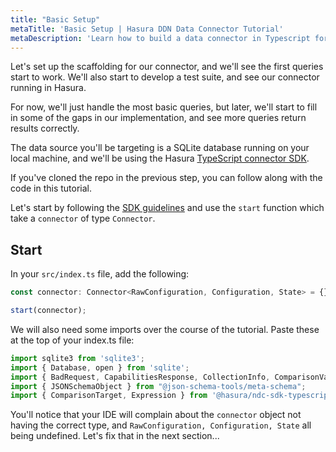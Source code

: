 ```yaml
---
title: "Basic Setup"
metaTitle: 'Basic Setup | Hasura DDN Data Connector Tutorial'
metaDescription: 'Learn how to build a data connector in Typescript for Hasura DDN'
---
```


Let's set up the scaffolding for our connector, and we'll see the first queries start to work. We'll also start to
develop a test suite, and see our connector running in Hasura.

For now, we'll just handle the most basic queries, but later, we'll start to fill in some of the gaps in our
implementation, and see more queries return results correctly. 

[//]: # (TODO: This: "We'll also cover topics such as metrics, connector configuration, error reporting, and tracing.
" is not implemented - possibly Phil Freeman will do this in the future?)

The data source you'll be targeting is a SQLite database running on your local machine, and we'll be using the Hasura
[TypeScript connector SDK](https://github.com/hasura/ndc-sdk-typescript).

If you've cloned the repo in the previous step, you can follow along with the code in this tutorial.

Let's start by following the [SDK guidelines](https://github.com/hasura/ndc-sdk-typescript) and use the `start`
function which take a `connector` of type `Connector`.

## Start

In your `src/index.ts` file, add the following:

```typescript
const connector: Connector<RawConfiguration, Configuration, State> = {};

start(connector);
```

We will also need some imports over the course of the tutorial. Paste these at the top of your index.ts file:

```typescript
import sqlite3 from 'sqlite3';
import { Database, open } from 'sqlite';
import { BadRequest, CapabilitiesResponse, CollectionInfo, ComparisonValue, Connector, ExplainResponse, InternalServerError, MutationRequest, MutationResponse, NotSupported, ObjectField, ObjectType, OrderByElement, QueryRequest, QueryResponse, RowFieldValue, ScalarType, SchemaResponse, start } from "@hasura/ndc-sdk-typescript";
import { JSONSchemaObject } from "@json-schema-tools/meta-schema";
import { ComparisonTarget, Expression } from '@hasura/ndc-sdk-typescript/dist/generated/typescript/QueryRequest';
```

You'll notice that your IDE will complain about the `connector` object not having the correct type, and 
`RawConfiguration, Configuration, State` all being undefined. Let's fix that in the next section...